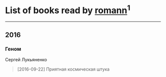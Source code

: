 # List of books read by [romann](https://www.facebook.com/app_scoped_user_id/10205442182733690/)<sup>1</sup>
---

## 2016

### Геном
Сергей Лукьяненко
> [2016-09-22] Приятная космическая штука



